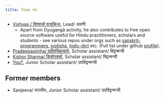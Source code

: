 ```yaml
---
title: Team गणः
---
```


- [Vishvas / विश्वासो वासुकिजः](https://vvasuki.github.io/), Lead/ अग्रणीः  
  - Apart from Dyugangā activity, he also contributes to free open source software useful for Hindu practitioners, scholars and students - see various repos under orgs such as [sanskrit-programmers](https://github.com/sanskrit-coders/), [jyotisha](https://github.com/jyotiSham/), [indic-dict](https://github.com/indic-dict/) etc. (Full list under github [profile](https://github.com/vvasuki/)).
- [Pradeepasimha/ प्रदीपसिंहाचार्यः](../../../people/pradeepasimha/), Scholar assistant/ विद्वन्मन्त्री
- [Kishor Sharma/ किशोरशर्मा](../../../people/kishorsharma/), Scholar assistant/ विद्वन्मन्त्री
- [You?](../contact/), Junior Scholar assistant/ उपविद्वन्मन्त्री

## Former members
- Sanjeeva/ सञ्जीवः, Junior Scholar assistant/ उपविद्वन्मन्त्री
